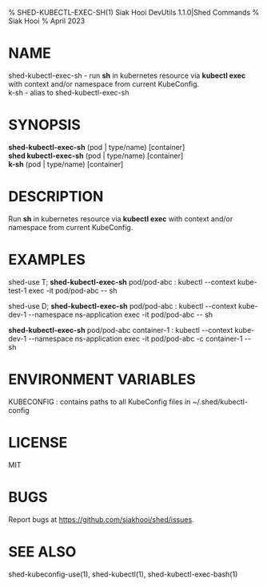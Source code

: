 % SHED-KUBECTL-EXEC-SH(1) Siak Hooi DevUtils 1.1.0|Shed Commands
% Siak Hooi
% April 2023

# NAME
shed-kubectl-exec-sh - run **sh** in kubernetes resource via **kubectl exec** with context and/or namespace from current KubeConfig.\
k-sh - alias to shed-kubectl-exec-sh

# SYNOPSIS
**shed-kubectl-exec-sh** (pod | type/name) [container]\
**shed kubectl-exec-sh** (pod | type/name) [container]\
**k-sh** (pod | type/name) [container]

# DESCRIPTION
Run **sh** in kubernetes resource via **kubectl exec** with context and/or namespace from current KubeConfig.

# EXAMPLES
shed-use T; **shed-kubectl-exec-sh** pod/pod-abc
: kubectl \-\-context kube-test-1 exec -it pod/pod-abc \-\- sh

shed-use D; **shed-kubectl-exec-sh** pod/pod-abc
: kubectl \-\-context kube-dev-1 \-\-namespace ns-application exec -it pod/pod-abc \-\- sh

**shed-kubectl-exec-sh** pod/pod-abc container-1
: kubectl \-\-context kube-dev-1 \-\-namespace ns-application exec -it pod/pod-abc -c container-1 \-\- sh

# ENVIRONMENT VARIABLES
KUBECONFIG
: contains paths to all KubeConfig files in ~/.shed/kubectl-config

# LICENSE
MIT

# BUGS
Report bugs at https://github.com/siakhooi/shed/issues.

# SEE ALSO
shed-kubeconfig-use(1), shed-kubectl(1), shed-kubectl-exec-bash(1)

